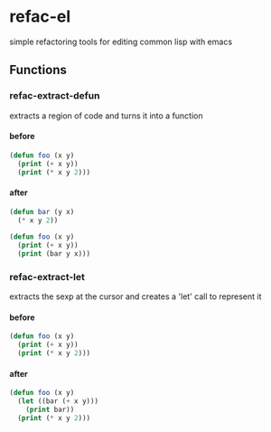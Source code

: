 # refac-el

simple refactoring tools for editing common lisp with emacs

## Functions
### refac-extract-defun
extracts a region of code and turns it into a function
#### before
```lisp
(defun foo (x y)
  (print (+ x y)) 
  (print (* x y 2)))
```
#### after
```lisp
(defun bar (y x)
  (* x y 2))
      
(defun foo (x y)
  (print (+ x y)) 
  (print (bar y x)))
```
### refac-extract-let
extracts the sexp at the cursor and creates a 'let' call to represent it
#### before
```lisp
(defun foo (x y)
  (print (+ x y)) 
  (print (* x y 2)))
```
#### after
```lisp
(defun foo (x y)
  (let ((bar (+ x y)))
    (print bar))
  (print (* x y 2)))
```
